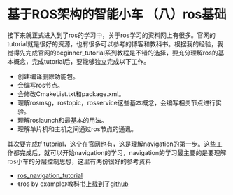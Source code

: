 # 基于ROS架构的智能小车 （八）ros基础

接下来就正式进入到了ros的学习中，关于ros学习的资料网上有很多。官网的tutorial就是很好的资源，也有很多可以参考的博客和教科书。根据我的经验，我觉得先完成官网的beginner_tutorial系列教程是不错的选择，要充分理解ros的基本概念，完成tutorial后，要能够独立完成以下工作。

- 创建编译删除功能包。
- 会编写ros节点。
- 会修改CmakeList.txt和package.xml。
- 理解rosmsg，rostopic，rosservice这些基本概念，会编写相关节点进行实验。
- 理解roslaunch和最基本的用法。
- 理解单片机和主机之间通过ros节点的通讯。

其次要完成tf tutorial，这个在官网也有，这是理解navigation的第一步。这些工作都完成后，就可以开始navigation的学习，navigation的学习最主要的是要理解ros小车的分层控制思想，这里有两份很好的参考资料

- [ros_navigation_tutorial](http://www.cnblogs.com/aobosir/p/5928550.html)
- 《ros by example》教科书上载到了[github](https://github.com/himarsmty/ros-stm32-tutorials)